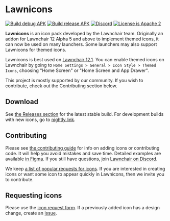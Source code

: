 # Lawnicons

[![Build debug APK](https://github.com/LawnchairLauncher/lawnicons/actions/workflows/build_debug_apk.yml/badge.svg)](https://github.com/LawnchairLauncher/lawnicons/actions/workflows/build_debug_apk.yml)
[![Build release APK](https://github.com/LawnchairLauncher/lawnicons/actions/workflows/build_release_apk.yml/badge.svg)](https://github.com/LawnchairLauncher/lawnicons/actions/workflows/build_release_apk.yml)
[![Discord](https://img.shields.io/discord/803299970169700402?label=server&logo=discord)](https://discord.gg/lawnchair-803299970169700402)
[![License is Apache 2](https://img.shields.io/github/license/LawnchairLauncher/lawnicons)](LICENSE)

**Lawnicons** is an icon pack developed by the Lawnchair team.
Originally an addon for Lawnchair 12 Alpha 5 and above to implement themed icons, it can now be used on many launchers. Some launchers may also support Lawnicons for themed icons.

Lawnicons is best used on [Lawnchair 12.1](https://github.com/LawnchairLauncher/lawnchair). You can enable themed icons on Lawnchair by going to `Home Settings > General > Icon Style > Themed Icons`, choosing "Home Screen" or "Home Screen and App Drawer".

This project is mostly supported by our community. If you wish to contribute, check out the Contributing section below.

## Download
See [the Releases section](https://github.com/LawnchairLauncher/lawnicons/releases) for the latest stable build. For development builds with new icons, go to [nightly.link](https://nightly.link/LawnchairLauncher/lawnicons/workflows/build_debug_apk/develop/Debug%20APK).

## Contributing
Please see [the contributing guide](CONTRIBUTING.md) for info on adding icons or contributing code. It will help you avoid mistakes and save time. Detailed examples are available [in Figma](https://www.figma.com/community/file/1227718471680779613). If you still have questions, join [Lawnchair on Discord](https://discord.gg/3x8qNWxgGZ).

We keep [a list of popular requests for icons](https://docs.google.com/spreadsheets/d/1AXc9EDXA6udZeGROtB5nuABjM33VluGY_V24tIzHaKc/edit?resourcekey#gid=651079103). If you are interested in creating icons or want some icon to appear quickly in Lawnicons, then we invite you to contribute.

## Requesting icons
Please use the [icon request form](https://forms.gle/xt7sJhgWEasuo9TR9). If a previously added icon has a design change, create an [issue](https://github.com/LawnchairLauncher/lawnicons/issues).

